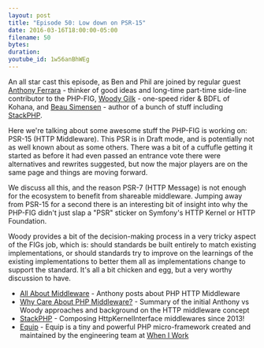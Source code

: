 ```yaml
---
layout: post
title: "Episode 50: Low down on PSR-15"
date: 2016-03-16T18:00:00-05:00
filename: 50
bytes:
duration:
youtube_id: 1w56anBhWEg
---
```


An all star cast this episode, as Ben and Phil are joined by regular guest [Anthony Ferrara](https://twitter.com/ircmaxell) - thinker of good ideas and long-time part-time side-line contributor to the PHP-FIG, [Woody Gilk](https://twitter.com/shadowhand) - one-speed rider & BDFL of Kohana, and
[Beau Simensen](https://twitter.com/beausimensen) - author of a bunch of stuff including [StackPHP](http://stackphp.com/).

Here we're talking about some awesome stuff the PHP-FIG is working on: PSR-15 (HTTP Middleware). This PSR is in Draft mode, and is potentially not as well known about as some others. There was a bit of a cuffufle getting it started as before it had even passed an entrance vote there were alternatives and rewrites suggested, but now the major players are on the same page and things are moving forward.

We discuss all this, and the reason PSR-7 (HTTP Message) is not enough for the ecosystem to benefit from shareable middleware. Jumping away from PSR-15 for a second there is an interesting bit of insight into why the PHP-FIG didn't just slap a "PSR" sticker on Symfony's HTTP Kernel or HTTP Foundation.

Woody provides a bit of the decision-making process in a very tricky aspect of the FIGs job, which is: should standards be built entirely to match existing implementations, or should standards try to improve on the learnings of the existing implementations to better them all as implementations change to support the standard. It's all a bit chicken and egg, but a very worthy discussion to have.

- [All About Middleware](http://blog.ircmaxell.com/2016/05/all-about-middleware.html) - Anthony posts about PHP HTTP Middleware
- [Why Care About PHP Middleware?](https://philsturgeon.uk/php/2016/05/31/why-care-about-php-middleware/) - Summary of the initial Anthony vs Woody approaches and background on the HTTP middleware concept
- [StackPHP](http://stackphp.com/) - Composing HttpKernelInterface middlewares since 2013!
- [Equip](http://equip.github.io/) - Equip is a tiny and powerful PHP micro-framework created and maintained by the engineering team at [When I Work](http://wheniwork.com/)
